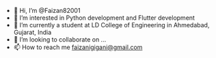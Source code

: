 - 👋 Hi, I’m @Faizan82001
- 👀 I’m interested in Python development and Flutter development
- 🌱 I’m currently a student at LD College of Engineering in Ahmedabad, Gujarat, India
- 💞️ I’m looking to collaborate on ...
- 📫 How to reach me faizanigigani@gmail.com

<!---
Faizan82001/Faizan82001 is a ✨ special ✨ repository because its `README.md` (this file) appears on your GitHub profile.
You can click the Preview link to take a look at your changes.
--->
